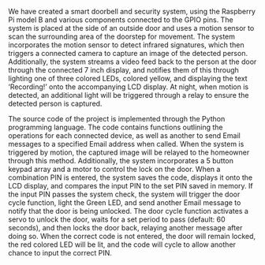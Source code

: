 We have created a smart doorbell and security system, using the Raspberry Pi model B and various components connected to the GPIO pins. The system is placed at the side of an outside door and uses a motion sensor to scan the surrounding area of the doorstep for movement. The system incorporates the motion sensor to detect infrared  signatures, which then triggers a connected camera to capture an image of the detected person. Additionally, the system streams a video feed back to the person at the door through the connected 7 inch display, and notifies them of this through lighting one of three colored LEDs, colored yellow, and displaying the text ‘Recording!’ onto the accompanying LCD display. At night, when motion is detected, an additional light will be triggered through a relay to ensure the detected person is captured.

The source code of the project is implemented through the Python programming language. The code contains functions outlining the operations  for each connected device, as well as another to send Email messages to a specified Email address when called. When the system is triggered by motion, the captured image will be relayed to the homeowner through this method. Additionally, the system incorporates a 5 button keypad array and a motor to control the lock on the door.  When a combination PIN is entered, the system saves the code, displays it onto the LCD display, and compares the input PIN to the set PIN saved in memory. If the input PIN passes the system check, the system will trigger the door cycle function, light the Green LED, and send another Email message to notify that the door is being unlocked. The door cycle function activates a servo to unlock the door, waits for a set period to pass (default: 60 seconds), and then locks the door back, relaying another message after doing so. When the correct code is not entered, the door will remain locked, the red colored LED will be lit, and the code will cycle to allow another chance to input the correct PIN.
